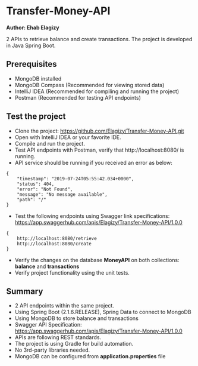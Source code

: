 # Transfer-Money-API
**Author: Ehab Elagizy**

2 APIs to retrieve balance and create transactions. The project is developed in Java Spring Boot.

## Prerequisites
- MongoDB installed
- MongoDB Compass (Recommended for viewing stored data)
- IntelliJ IDEA (Recommended for compiling and running the project)
- Postman (Recommended for testing API endpoints)

## Test the project
- Clone the project: https://github.com/Elagizy/Transfer-Money-API.git
- Open with IntelliJ IDEA or your favorite IDE.
- Compile and run the project.
- Test API endpoints with Postman, verify that http://localhost:8080/ is running.
- API service should be running if you received an error as below:
```
{
    "timestamp": "2019-07-24T05:55:42.034+0000",
    "status": 404,
    "error": "Not Found",
    "message": "No message available",
    "path": "/"
}
```
- Test the following endpoints using Swagger link specifications:  https://app.swaggerhub.com/apis/Elagizy/Transfer-Money-API/1.0.0
```
{
    http://localhost:8080/retrieve
    http://localhost:8080/create
}
```
- Verify the changes on the database **MoneyAPI** on both collections: **balance** and **transactions**
- Verify project functionality using the unit tests.
## Summary
- 2 API endpoints within the same project.
- Using Spring Boot (2.1.6.RELEASE), Spring Data to connect to MongoDB
- Using MongoDB to store balance and transactions
- Swagger API Specification: https://app.swaggerhub.com/apis/Elagizy/Transfer-Money-API/1.0.0
- APIs are following REST standards.
- The project is using Gradle for build automation.
- No 3rd-party libraries needed.
- MongoDB can be configured from **application.properties** file